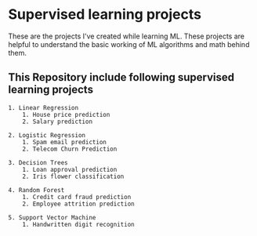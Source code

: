 # Supervised learning projects
 These are the projects I've created while learning ML.
 These projects are helpful to understand the basic working of ML algorithms and math behind them.


## This Repository include following supervised learning projects

    1. Linear Regression
        1. House price prediction
        2. Salary prediction

    2. Logistic Regression
        1. Spam email prediction
        2. Telecom Churn Prediction
  
    3. Decision Trees
        1. Loan approval prediction
        2. Iris flower classification

    4. Random Forest
        1. Credit card fraud prediction
        2. Employee attrition prediction
    
    5. Support Vector Machine 
        1. Handwritten digit recognition 